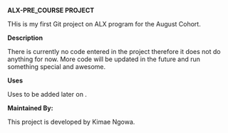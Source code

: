**ALX-PRE_COURSE PROJECT**

THis is my first Git project on ALX program for the August Cohort.

**Description**

There is currently no code entered in the project therefore it does not do anything for now.
More code will be updated in the future and run something special and awesome.

**Uses**

Uses to be added later on .

**Maintained By:**

This project is developed by Kimae Ngowa.
